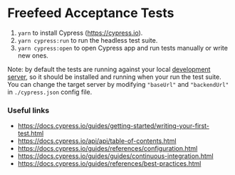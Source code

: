 # Freefeed Acceptance Tests

1. `yarn` to install Cypress (https://cypress.io).
1. `yarn cypress:run` to run the headless test suite.
1. `yarn cypress:open` to open Cypress app and run tests manually or write new ones.

Note: by default the tests are running against your local [development server](https://github.com/FreeFeed/freefeed-server), so it should be installed and running when your run the test suite. You can change the target server by modifying `"baseUrl"` and `"backendUrl"` in `./cypress.json` config file.

### Useful links

- https://docs.cypress.io/guides/getting-started/writing-your-first-test.html
- https://docs.cypress.io/api/api/table-of-contents.html
- https://docs.cypress.io/guides/references/configuration.html
- https://docs.cypress.io/guides/guides/continuous-integration.html
- https://docs.cypress.io/guides/references/best-practices.html

